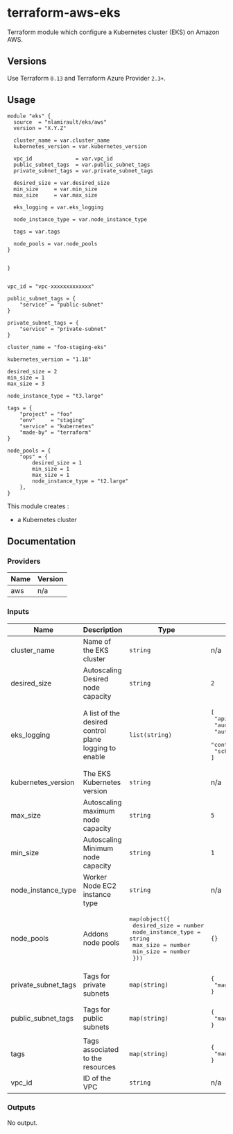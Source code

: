 # terraform-aws-eks

Terraform module which configure a Kubernetes cluster (EKS) on Amazon AWS.

## Versions

Use Terraform `0.13` and Terraform Azure Provider `2.3+`.

## Usage

```hcl
module "eks" {
  source  = "nlamirault/eks/aws"
  version = "X.Y.Z"

  cluster_name = var.cluster_name
  kubernetes_version = var.kubernetes_version

  vpc_id              = var.vpc_id
  public_subnet_tags  = var.public_subnet_tags
  private_subnet_tags = var.private_subnet_tags

  desired_size = var.desired_size
  min_size     = var.min_size
  max_size     = var.max_size

  eks_logging = var.eks_logging

  node_instance_type = var.node_instance_type

  tags = var.tags

  node_pools = var.node_pools
}


}
```

```hcl

vpc_id = "vpc-xxxxxxxxxxxxx"

public_subnet_tags = {
    "service" = "public-subnet"
}

private_subnet_tags = {
    "service" = "private-subnet"
}

cluster_name = "foo-staging-eks"

kubernetes_version = "1.18"

desired_size = 2
min_size = 1
max_size = 3

node_instance_type = "t3.large"

tags = {
    "project" = "foo"
    "env"     = "staging"
    "service" = "kubernetes"
    "made-by" = "terraform"
}

node_pools = {
    "ops" = {
        desired_size = 1
        min_size = 1
        max_size = 1
        node_instance_type = "t2.large"
    },
}
```

This module creates :

* a Kubernetes cluster

## Documentation

### Providers

| Name | Version |
|------|---------|
| aws | n/a |

### Inputs

| Name | Description | Type | Default | Required |
|------|-------------|------|---------|:-----:|
| cluster\_name | Name of the EKS cluster | `string` | n/a | yes |
| desired\_size | Autoscaling Desired node capacity | `string` | `2` | no |
| eks\_logging | A list of the desired control plane logging to enable | `list(string)` | <pre>[<br>  "api",<br>  "audit",<br>  "authenticator",<br>  "controllerManager",<br>  "scheduler"<br>]</pre> | no |
| kubernetes\_version | The EKS Kubernetes version | `string` | n/a | yes |
| max\_size | Autoscaling maximum node capacity | `string` | `5` | no |
| min\_size | Autoscaling Minimum node capacity | `string` | `1` | no |
| node\_instance\_type | Worker Node EC2 instance type | `string` | n/a | yes |
| node\_pools | Addons node pools | <pre>map(object({<br>    desired_size       = number<br>    node_instance_type = string<br>    max_size           = number<br>    min_size           = number<br>  }))</pre> | `{}` | no |
| private\_subnet\_tags | Tags for private subnets | `map(string)` | <pre>{<br>  "made-by": "terraform"<br>}</pre> | no |
| public\_subnet\_tags | Tags for public subnets | `map(string)` | <pre>{<br>  "made-by": "terraform"<br>}</pre> | no |
| tags | Tags associated to the resources | `map(string)` | <pre>{<br>  "made-by": "terraform"<br>}</pre> | no |
| vpc\_id | ID of the VPC | `string` | n/a | yes |

### Outputs

No output.


